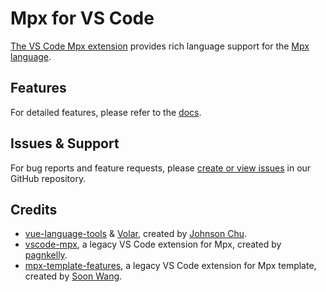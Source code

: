 # Mpx for VS Code

[The VS Code Mpx extension](TODO) provides rich language support for the [Mpx language](https://mpxjs.cn).

## Features

For detailed features, please refer to the [docs](TODO).

## Issues & Support

For bug reports and feature requests, please [create or view issues](https://github.com/mpx-ecology/language-tools/issues) in our GitHub repository.

## Credits

- [vue-language-tools] & [Volar], created by [Johnson Chu].
- [vscode-mpx], a legacy VS Code extension for Mpx, created by [pagnkelly].
- [mpx-template-features], a legacy VS Code extension for Mpx template, created by [Soon Wang].

<!-- Reference Links -->

[vue-language-tools]: https://github.com/vuejs/language-tools
[Volar]: https://github.com/volarjs/volar.js
[Johnson Chu]: https://github.com/johnsoncodehk
[vscode-mpx]: https://marketplace.visualstudio.com/items?itemName=pagnkelly.mpx
[mpx-template-features]: https://marketplace.visualstudio.com/items?itemName=wangshun.mpx-template-features
[pagnkelly]: https://github.com/pagnkelly
[Soon Wang]: https://github.com/wangshunnn
